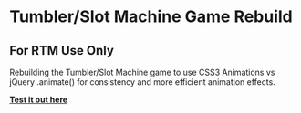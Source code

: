 Tumbler/Slot Machine Game Rebuild
=====================

For RTM Use Only
----------------

Rebuilding the Tumbler/Slot Machine game to use CSS3 Animations vs jQuery .animate() for consistency and more efficient animation effects.

**[Test it out here](https://garr1s0n.github.io/tumblerGame/index.html)**
